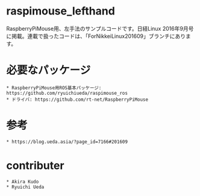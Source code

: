# raspimouse_lefthand

RaspberryPiMouse用、左手法のサンプルコードです。日経Linux 2016年9月号に掲載。連載で扱ったコードは、「ForNikkeiLinux201609」ブランチにあります。

# 必要なパッケージ

	* RaspberryPiMouse用ROS基本パッケージ: https://github.com/ryuichiueda/raspimouse_ros
	* ドライバ: https://github.com/rt-net/RaspberryPiMouse

# 参考

	* https://blog.ueda.asia/?page_id=7166#201609

# contributer

	* Akira Kudo
	* Ryuichi Ueda
